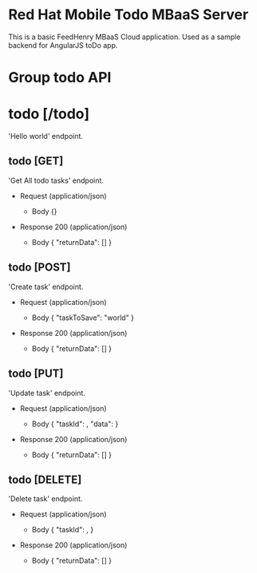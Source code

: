 # Red Hat Mobile Todo MBaaS Server

This is a basic FeedHenry MBaaS Cloud application. Used as a sample backend for AngularJS toDo app.

# Group todo API

# todo [/todo]

'Hello world' endpoint.

## todo [GET]

'Get All todo tasks' endpoint.

+ Request (application/json)
    + Body
            {}

+ Response 200 (application/json)
    + Body
            {
              "returnData": [<array of tasks>]
            }


## todo [POST]

'Create task' endpoint.

+ Request (application/json)
    + Body
            {
              "taskToSave": "world"
            }

+ Response 200 (application/json)
    + Body
            {
              "returnData": [<array of tasks>]
            }


## todo [PUT]

'Update task' endpoint.

+ Request (application/json)
    + Body
            {
              "taskId": <guid of mongo document>,
              "data": <updated document to persist>
            }

+ Response 200 (application/json)
    + Body
            {
              "returnData": [<array of tasks>]
            }


## todo [DELETE]

'Delete task' endpoint.

+ Request (application/json)
    + Body
            {
              "taskId": <guid of mongo document>,
            }

+ Response 200 (application/json)
    + Body
            {
              "returnData": [<array of tasks>]
            }
